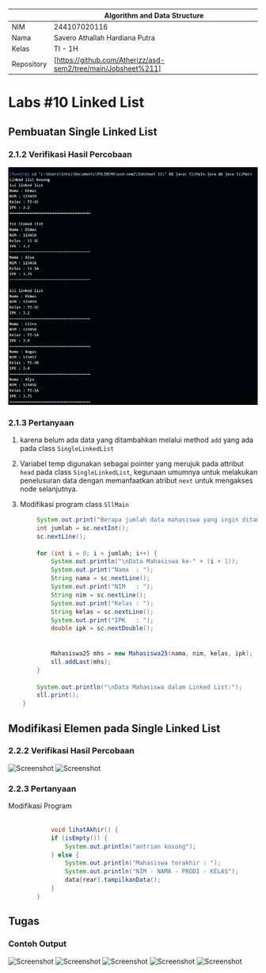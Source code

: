 
|  | Algorithm and Data Structure |
|--|--|
| NIM |  244107020116|
| Nama |  Savero Athallah Hardiana Putra |
| Kelas | TI - 1H |
| Repository | [https://github.com/Atherizz/asd-sem2/tree/main/Jobsheet%211]|

# Labs #10 Linked List

## Pembuatan Single Linked List

### 2.1.2 Verifikasi Hasil Percobaan 
  ![Screenshot](img/output1.png)

### 2.1.3 Pertanyaan
1. karena belum ada data yang ditambahkan melalui method `add` yang ada pada class `SingleLinkedList`

2. Variabel temp digunakan sebagai pointer yang merujuk pada attribut `head` pada class `SingleLinkedList`, kegunaan umumnya untuk melakukan penelusuran data dengan memanfaatkan atribut `next` untuk mengakses node selanjutnya.

3. Modifikasi program class `SllMain`
```java
        System.out.print("Berapa jumlah data mahasiswa yang ingin ditambahkan? ");
        int jumlah = sc.nextInt();
        sc.nextLine(); 

        for (int i = 0; i < jumlah; i++) {
            System.out.println("\nData Mahasiswa ke-" + (i + 1));
            System.out.print("Nama  : ");
            String nama = sc.nextLine();
            System.out.print("NIM   : ");
            String nim = sc.nextLine();
            System.out.print("Kelas : ");
            String kelas = sc.nextLine();
            System.out.print("IPK   : ");
            double ipk = sc.nextDouble();


            Mahasiswa25 mhs = new Mahasiswa25(nama, nim, kelas, ipk);
            sll.addLast(mhs); 
        }

        System.out.println("\nData Mahasiswa dalam Linked List:");
        sll.print();
    }

```



## Modifikasi Elemen pada Single Linked List

### 2.2.2 Verifikasi Hasil Percobaan 

  ![Screenshot](img/output2_1.png)
    ![Screenshot](img/output2_2.png)

### 2.2.3 Pertanyaan

Modifikasi Program
```java

            void lihatAkhir() {
            if (isEmpty()) {
                System.out.println("antrian kosong");
            } else {
                System.out.println("Mahasiswa terakhir : ");
                System.out.println("NIM - NAMA - PRODI - KELAS");
                data[rear].tampilkanData();
            }
        }
  ```

## Tugas

### Contoh Output 

  ![Screenshot](img/tugas1.png)
    ![Screenshot](img/tugas2.png)
      ![Screenshot](img/tugas3.png)
        ![Screenshot](img/tugas4.png)
          ![Screenshot](img/tugas5.png)
